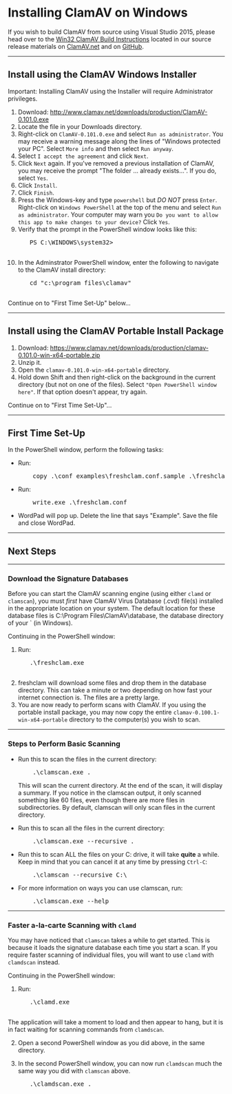 # Installing ClamAV on Windows

If you wish to build ClamAV from source using Visual Studio 2015, please head over to the [Win32 ClamAV Build Instructions](https://github.com/Cisco-Talos/clamav-devel/blob/dev/0.101/win32/README.md) located in our source release materials on [ClamAV.net](https://www.clamav.net/downloads) and on [GitHub](https://github.com/Cisco-Talos/clamav-devel).

---

## Install using the ClamAV Windows Installer

Important: Installing ClamAV using the Installer will require Administrator privileges.

1. Download: <http://www.clamav.net/downloads/production/ClamAV-0.101.0.exe>
2. Locate the file in your Downloads directory.
3. Right-click on `ClamAV-0.101.0.exe` and select `Run as administrator`. You may receive a warning message along the lines of "Windows protected your PC".  Select `More info` and then select `Run anyway`.
4. Select `I accept the agreement` and click `Next`.
5. Click `Next` again. If you've removed a previous installation of ClamAV, you may receive the prompt "The folder ... already exists...". If you do, select `Yes`.
6. Click `Install`.
7. Click `Finish`.
8. Press the Windows-key and type `powershell` but _DO NOT_ press `Enter`. Right-click on `Windows PowerShell` at the top of the menu and select `Run as administrator`. Your computer may warn you `Do you want to allow this app to make changes to your device?`  Click `Yes`.
9. Verify that the prompt in the PowerShell window looks like this:
  <pre>
      PS C:\WINDOWS\system32>
  </pre>

10. In the Adminstrator PowerShell window, enter the following to navigate to the ClamAV install directory:
  <pre>
      cd "c:\program files\clamav"
  </pre>

Continue on to "First Time Set-Up" below...

---

## Install using the ClamAV Portable Install Package

1. Download: <https://www.clamav.net/downloads/production/clamav-0.101.0-win-x64-portable.zip>
2. Unzip it.
3. Open the `clamav-0.101.0-win-x64-portable` directory.
4. Hold down Shift and then right-click on the background in the current directory (but not on one of the files). Select `"Open PowerShell window here"`. If that option doesn't appear, try again.

Continue on to "First Time Set-Up"...

---

## First Time Set-Up

In the PowerShell window, perform the following tasks:

* Run:
  <pre>
      copy .\conf_examples\freshclam.conf.sample .\freshclam.conf
  </pre>
* Run:
  <pre>
      write.exe .\freshclam.conf
  </pre>
* WordPad will pop up. Delete the line that says "Example". Save the file and close WordPad.

---

## Next Steps

---

### Download the Signature Databases

Before you can start the ClamAV scanning engine (using either `clamd` or `clamscan`), you must _first_ have ClamAV Virus Database (.cvd) file(s) installed in the appropriate location on your system. The default location for these database files is C:\Program Files\ClamAV\database, the database directory of your ` (in Windows).

Continuing in the PowerShell window:

1. Run:
  <pre>
      .\freshclam.exe
  </pre>
2. freshclam will download some files and drop them in the database directory. This can take a minute or two depending on how fast your internet connection is. The files are a pretty large.
3. You are now ready to perform scans with ClamAV. If you using the portable install package, you may now copy the entire `clamav-0.100.1-win-x64-portable` directory to the computer(s) you wish to scan.

---

### Steps to Perform Basic Scanning

* Run this to scan the files in the current directory:
  <pre>
      .\clamscan.exe .
  </pre>

  This will scan the current directory. At the end of the scan, it will display a summary. If you notice in the clamscan output, it only scanned something like 60 files, even though there are more files in subdirectories. By default, clamscan will only scan files in the current directory.

* Run this to scan all the files in the current directory:
  <pre>
      .\clamscan.exe --recursive .
  </pre>

* Run this to scan ALL the files on your C: drive, it will take **quite** a while. Keep in mind that you can cancel it at any time by pressing `Ctrl-C`:
  <pre>
      .\clamscan --recursive C:\
  </pre>

* For more information on ways you can use clamscan, run:
  <pre>
      .\clamscan.exe --help
  </pre>

---

### Faster a-la-carte Scanning with `clamd`

You may have noticed that `clamscan` takes a while to get started. This is because it loads the signature database each time you start a scan. If you require faster scanning of individual files, you will want to use `clamd` with `clamdscan` instead.

Continuing in the PowerShell window:

1. Run:
  <pre>
      .\clamd.exe
  </pre>

  The application will take a moment to load and then appear to hang, but it is in fact waiting for scanning commands from `clamdscan`.

2. Open a second PowerShell window as you did above, in the same directory.

3. In the second PowerShell window, you can now run `clamdscan` much the same way you did with `clamscan` above.
  <pre>
      .\clamdscan.exe .
  </pre>
